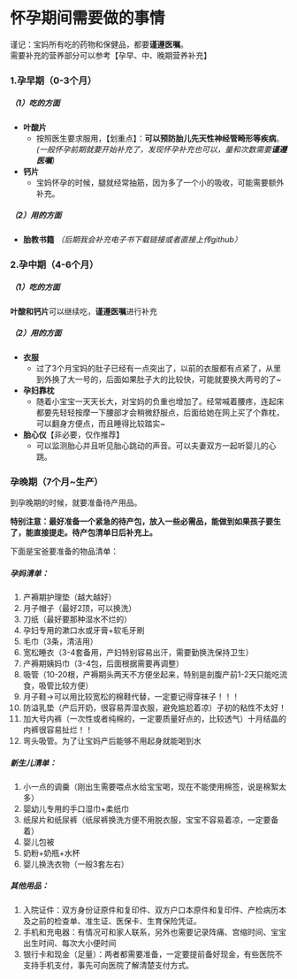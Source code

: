 # 怀孕期间需要做的事情


谨记：宝妈所有吃的药物和保健品，都要**谨遵医嘱**。  
需要补充的营养部分可以参考【孕早、中、晚期营养补充】
### 1.孕早期（0-3个月）
##### （1）吃的方面
- **叶酸片**
    - 按照医生要求服用，【划重点】：**可以预防胎儿先天性神经管畸形等疾病**。*(一般怀孕前期就要开始补充了，发现怀孕补充也可以，量和次数需要**谨遵医嘱**)*
- **钙片**
    - 宝妈怀孕的时候，腿就经常抽筋，因为多了一个小的吸收，可能需要额外补充。
##### （2）用的方面
- **胎教书籍** *（后期我会补充电子书下载链接或者直接上传github）*
### 2.孕中期（4-6个月）
##### （1）吃的方面
**叶酸和钙片**可以继续吃，**谨遵医嘱**进行补充
##### （2）用的方面
- **衣服**
	- 过了3个月宝妈的肚子已经有一点突出了，以前的衣服都有点紧了，从里到外换了大一号的，后面如果肚子大的比较快，可能就要换大两号的了~
- **孕妇靠枕**
	- 随着小宝宝一天天长大，对宝妈的负重也增加了。经常喊着腰疼，连起床都要先轻轻按摩一下腰部才会稍微舒服点，后面给她在网上买了个靠枕，可以翻身方便点，而且睡得比较踏实~
- **胎心仪**【非必要，仅作推荐】
	- 可以监测胎心并且听见胎心跳动的声音。可以夫妻双方一起听婴儿的心跳。

### 孕晚期（7个月~生产）
到孕晚期的时候，就要准备待产用品。


**特别注意：最好准备一个紧急的待产包，放入一些必需品，能做到如果孩子要生了，能直接提走。待产包清单日后补充上。**

下面是宝爸要准备的物品清单：

##### 孕妈清单：
1. 产褥期护理垫（越大越好）
2. 月子帽子（最好2顶，可以换洗）
3. 刀纸（最好要那种湿水不烂的）
4. 孕妇专用的漱口水或牙膏+软毛牙刷
5. 毛巾（3条，清洁用）
6. 宽松睡衣（3-4套备用，产妇特别容易出汗，需要勤换洗保持卫生）
7. 产褥期姨妈巾（3-4包，后面根据需要再调整）
8. 吸管（10-20根，产褥期头两天不方便坐起来，特别是剖腹产前1-2天只能吃流食，吸管比较方便）
9. 月子鞋->可以用比较宽松的棉鞋代替，一定要记得穿袜子！！！
10. 防溢乳垫（产后开奶，很容易弄湿衣服，避免尴尬着凉）子初的粘性不太好！
11. 加大号内裤（一次性或者纯棉的，一定要质量好点的，比较透气）十月结晶的内裤很容易扯烂！！
12. 弯头吸管。为了让宝妈产后能够不用起身就能喝到水

##### 新生儿清单：
1. 小一点的调羹（刚出生需要喂点水给宝宝喝，现在不能使用棉签，说是棉絮太多）
2. 婴幼儿专用的手口湿巾+柔纸巾
3. 纸尿片和纸尿裤（纸尿裤换洗方便不用脱衣服，宝宝不容易着凉，一定要备着）
4. 婴儿包被
5. 奶粉+奶瓶+水杯
6. 婴儿换洗衣物（一般3套左右）

##### 其他用品：
1. 入院证件：双方身份证原件和复印件、双方户口本原件和复印件、产检病历本及之前的检查单、准生证、医保卡、生育保险凭证。
2. 手机和充电器：有情况可和家人联系，另外也需要记录阵痛、宫缩时间、宝宝出生时间、每次大小便时间
3. 银行卡和现金（足量）：两者都需要准备，一定要提前备好现金，有些医院不支持手机支付，事先可向医院了解清楚支付方式。

